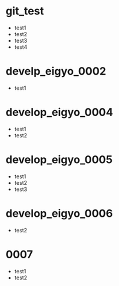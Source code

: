 # git_test

- test1
- test2
- test3
- test4

# develp_eigyo_0002

- test1

# develop_eigyo_0004

- test1
- test2

# develop_eigyo_0005

- test1
- test2
- test3

# develop_eigyo_0006

- test2

# 0007

- test1
- test2